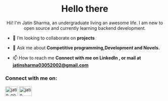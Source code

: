 <h1 align="center">Hello there</h1>
<p align="center">Hii! I'm Jatin Sharma, an undergraduate living an awesome life. I am new to open source and currently learning backend development.</p>

- 👯 I’m looking to collaborate on **projects**

- 💬 Ask me about **Competitive programming,Development and Novels.**

- 📫 How to reach me **Connect with me on LinkedIn , or mail at jatinsharma03052002@gmail.com**


<h3 align="left">Connect with me on:</h3>
<p align="left">
<a href="https://twitter.com/jatin_oo3" target="blank"><img align="center" src="https://raw.githubusercontent.com/rahuldkjain/github-profile-readme-generator/master/src/images/icons/Social/twitter.svg" alt="jatin_oo3" height="30" width="40" /></a>
<a href="https://linkedin.com/in/jatin sharma" target="blank"><img align="center" src="https://raw.githubusercontent.com/rahuldkjain/github-profile-readme-generator/master/src/images/icons/Social/linked-in-alt.svg" alt="jatin sharma" height="30" width="40" /></a>

</p>

